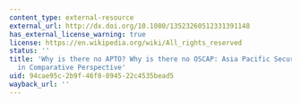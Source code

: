 ```yaml
---
content_type: external-resource
external_url: http://dx.doi.org/10.1080/13523260512331391148
has_external_license_warning: true
license: https://en.wikipedia.org/wiki/All_rights_reserved
status: ''
title: 'Why is there no APTO? Why is there no OSCAP: Asia Pacific Security Institutions
  in Comparative Perspective'
uid: 94cae95c-2b9f-46f8-8945-22c4535bead5
wayback_url: ''
---
```

